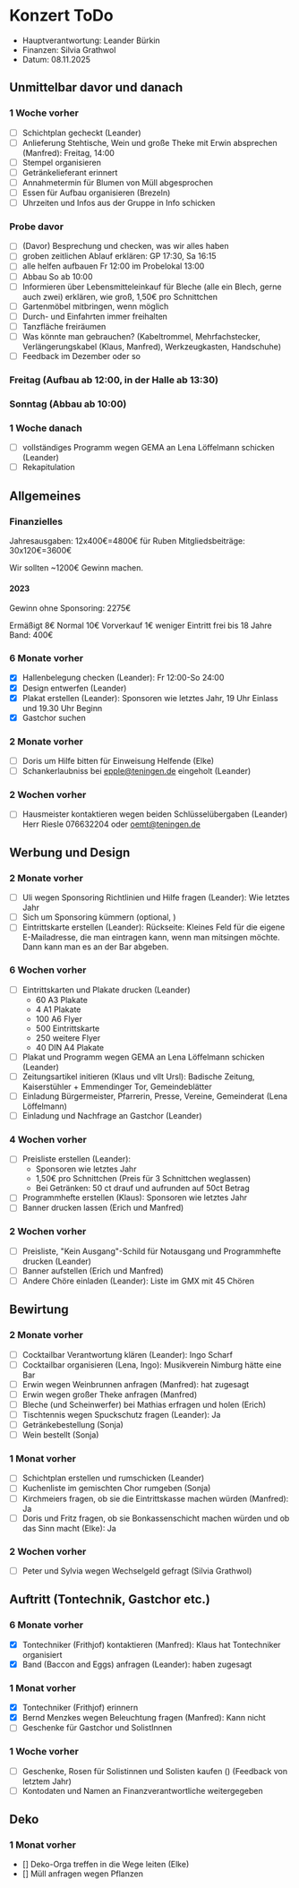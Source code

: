 # Konzert ToDo

- Hauptverantwortung: Leander Bürkin
- Finanzen: Silvia Grathwol
- Datum: 08.11.2025

## Unmittelbar davor und danach

### 1 Woche vorher

- [ ] Schichtplan gecheckt (Leander)
- [ ] Anlieferung Stehtische, Wein und große Theke mit Erwin absprechen (Manfred): Freitag, 14:00
- [ ] Stempel organisieren
- [ ] Getränkelieferant erinnert
- [ ] Annahmetermin für Blumen von Müll abgesprochen
- [ ] Essen für Aufbau organisieren (Brezeln)
- [ ] Uhrzeiten und Infos aus der Gruppe in Info schicken

### Probe davor

- [ ] (Davor) Besprechung und checken, was wir alles haben
- [ ] groben zeitlichen Ablauf erklären: GP 17:30, Sa 16:15
- [ ] alle helfen aufbauen Fr 12:00 im Probelokal 13:00
- [ ] Abbau So ab 10:00
- [ ] Informieren über Lebensmitteleinkauf für Bleche (alle ein Blech, gerne auch zwei) erklären, wie groß, 1,50€ pro Schnittchen
- [ ] Gartenmöbel mitbringen, wenn möglich
- [ ] Durch- und Einfahrten immer freihalten
- [ ] Tanzfläche freiräumen
- [ ] Was könnte man gebrauchen? (Kabeltrommel, Mehrfachstecker, Verlängerungskabel (Klaus, Manfred), Werkzeugkasten, Handschuhe)
- [ ] Feedback im Dezember oder so

### Freitag (Aufbau ab 12:00, in der Halle ab 13:30)

### Sonntag (Abbau ab 10:00)

### 1 Woche danach

- [ ] vollständiges Programm wegen GEMA an Lena Löffelmann schicken (Leander)
- [ ] Rekapitulation

## Allgemeines

### Finanzielles

Jahresausgaben: 12x400€=4800€ für Ruben
Mitgliedsbeiträge: 30x120€=3600€

Wir sollten ~1200€ Gewinn machen.

#### 2023

Gewinn ohne Sponsoring: 2275€

Ermäßigt 8€
Normal 10€
Vorverkauf 1€ weniger
Eintritt frei bis 18 Jahre
Band: 400€

### 6 Monate vorher

- [X] Hallenbelegung checken (Leander): Fr 12:00-So 24:00
- [X] Design entwerfen (Leander)
- [X] Plakat erstellen (Leander): Sponsoren wie letztes Jahr, 19 Uhr Einlass und 19.30 Uhr Beginn
- [X] Gastchor suchen

### 2 Monate vorher

- [ ] Doris um Hilfe bitten für Einweisung Helfende (Elke)
- [ ] Schankerlaubniss bei <epple@teningen.de> eingeholt (Leander)

### 2 Wochen vorher

- [ ] Hausmeister kontaktieren wegen beiden Schlüsselübergaben (Leander)
  Herr Riesle 076632204 oder <oemt@teningen.de>

## Werbung und Design

### 2 Monate vorher

- [ ] Uli wegen Sponsoring Richtlinien und Hilfe fragen (Leander): Wie letztes Jahr
- [ ] Sich um Sponsoring kümmern (optional, )
- [ ] Eintrittskarte erstellen (Leander):
  Rückseite: Kleines Feld für die eigene E-Mailadresse, die man eintragen kann, wenn man mitsingen möchte.
  Dann kann man es an der Bar abgeben.

### 6 Wochen vorher

- [ ] Eintrittskarten und Plakate drucken (Leander)
  - 60 A3 Plakate
  - 4 A1 Plakate
  - 100 A6 Flyer
  - 500 Eintrittskarte
  - 250 weitere Flyer
  - 40 DIN A4 Plakate
- [ ] Plakat und Programm wegen GEMA an Lena Löffelmann schicken (Leander)
- [ ] Zeitungsartikel initieren (Klaus und vllt Ursl):
  Badische Zeitung, Kaiserstühler + Emmendinger Tor, Gemeindeblätter
- [ ] Einladung Bürgermeister, Pfarrerin, Presse, Vereine, Gemeinderat (Lena Löffelmann)
- [ ] Einladung und Nachfrage an Gastchor (Leander)

### 4 Wochen vorher

- [ ] Preisliste erstellen (Leander):
  - Sponsoren wie letztes Jahr
  - 1,50€ pro Schnittchen (Preis für 3 Schnittchen weglassen)
  - Bei Getränken: 50 ct drauf und aufrunden auf 50ct Betrag
- [ ] Programmhefte erstellen (Klaus): Sponsoren wie letztes Jahr
- [ ] Banner drucken lassen (Erich und Manfred)

### 2 Wochen vorher

- [ ] Preisliste, "Kein Ausgang"-Schild für Notausgang und Programmhefte drucken (Leander)
- [ ] Banner aufstellen (Erich und Manfred)
- [ ] Andere Chöre einladen (Leander): Liste im GMX mit 45 Chören

## Bewirtung

### 2 Monate vorher

- [ ] Cocktailbar Verantwortung klären (Leander): Ingo Scharf
- [ ] Cocktailbar organisieren (Lena, Ingo): Musikverein Nimburg hätte eine Bar
- [ ] Erwin wegen Weinbrunnen anfragen (Manfred): hat zugesagt
- [ ] Erwin wegen großer Theke anfragen (Manfred)
- [ ] Bleche (und Scheinwerfer) bei Mathias erfragen und holen (Erich)
- [ ] Tischtennis wegen Spuckschutz fragen (Leander): Ja
- [ ] Getränkebestellung (Sonja)
- [ ] Wein bestellt (Sonja)

### 1 Monat vorher

- [ ] Schichtplan erstellen und rumschicken (Leander)
- [ ] Kuchenliste im gemischten Chor rumgeben (Sonja)
- [ ] Kirchmeiers fragen, ob sie die Eintrittskasse machen würden (Manfred): Ja
- [ ] Doris und Fritz fragen, ob sie Bonkassenschicht machen würden und ob das Sinn macht (Elke): Ja

### 2 Wochen vorher

- [ ] Peter und Sylvia wegen Wechselgeld gefragt (Silvia Grathwol)

## Auftritt (Tontechnik, Gastchor etc.)

### 6 Monate vorher

- [X] Tontechniker (Frithjof) kontaktieren (Manfred): Klaus hat Tontechniker organisiert
- [X] Band (Baccon and Eggs) anfragen (Leander): haben zugesagt

### 1 Monat vorher

- [X] Tontechniker (Frithjof) erinnern
- [X] Bernd Menzkes wegen Beleuchtung fragen (Manfred): Kann nicht
- [ ] Geschenke für Gastchor und SolistInnen

### 1 Woche vorher

- [ ] Geschenke, Rosen für Solistinnen und Solisten kaufen () (Feedback von letztem Jahr)
- [ ] Kontodaten und Namen an Finanzverantwortliche weitergegeben

## Deko

### 1 Monat vorher

- [] Deko-Orga treffen in die Wege leiten (Elke)
- [] Müll anfragen wegen Pflanzen
